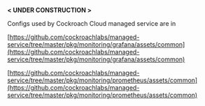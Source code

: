 
 **< UNDER CONSTRUCTION >**


Configs used by Cockroach Cloud managed service are in

[https://github.com/cockroachlabs/managed-service/tree/master/pkg/monitoring/grafana/assets/common](https://github.com/cockroachlabs/managed-service/tree/master/pkg/monitoring/grafana/assets/common)

[https://github.com/cockroachlabs/managed-service/tree/master/pkg/monitoring/prometheus/assets/common](https://github.com/cockroachlabs/managed-service/tree/master/pkg/monitoring/prometheus/assets/common)


